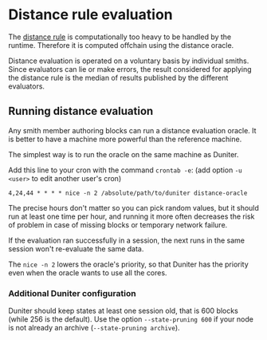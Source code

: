 # Distance rule evaluation

The [distance rule](https://duniter.org/blog/duniter-deep-dive-wot/) is computationally too heavy to be handled by the runtime. Therefore it is computed offchain using the distance oracle.

Distance evaluation is operated on a voluntary basis by individual smiths. Since evaluators can lie or make errors, the result considered for applying the distance rule is the median of results published by the different evaluators.

## Running distance evaluation

Any smith member authoring blocks can run a distance evaluation oracle. It is better to have a machine more powerful than the reference machine.

The simplest way is to run the oracle on the same machine as Duniter.

Add this line to your cron with the command `crontab -e`: (add option `-u <user>` to edit another user's cron)

    4,24,44 * * * * nice -n 2 /absolute/path/to/duniter distance-oracle

The precise hours don't matter so you can pick random values, but it should run at least one time per hour, and running it more often decreases the risk of problem in case of missing blocks or temporary network failure.

If the evaluation ran successfully in a session, the next runs in the same session won't re-evaluate the same data.

The `nice -n 2` lowers the oracle's priority, so that Duniter has the priority even when the oracle wants to use all the cores.

### Additional Duniter configuration

Duniter should keep states at least one session old, that is 600 blocks (while 256 is the default). Use the option `--state-pruning 600` if your node is not already an archive (`--state-pruning archive`).
